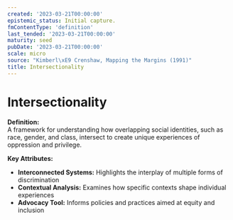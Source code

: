 ```yaml
---
created: '2023-03-21T00:00:00'
epistemic_status: Initial capture.
fmContentType: 'definition'
last_tended: '2023-03-21T00:00:00'
maturity: seed
pubDate: '2023-03-21T00:00:00'
scale: micro
source: "Kimberl\xE9 Crenshaw, Mapping the Margins (1991)"
title: Intersectionality
---
```


# Intersectionality

**Definition:**  
A framework for understanding how overlapping social identities, such as race, gender, and class, intersect to create unique experiences of oppression and privilege.

**Key Attributes:**  
- **Interconnected Systems:** Highlights the interplay of multiple forms of discrimination  
- **Contextual Analysis:** Examines how specific contexts shape individual experiences  
- **Advocacy Tool:** Informs policies and practices aimed at equity and inclusion
